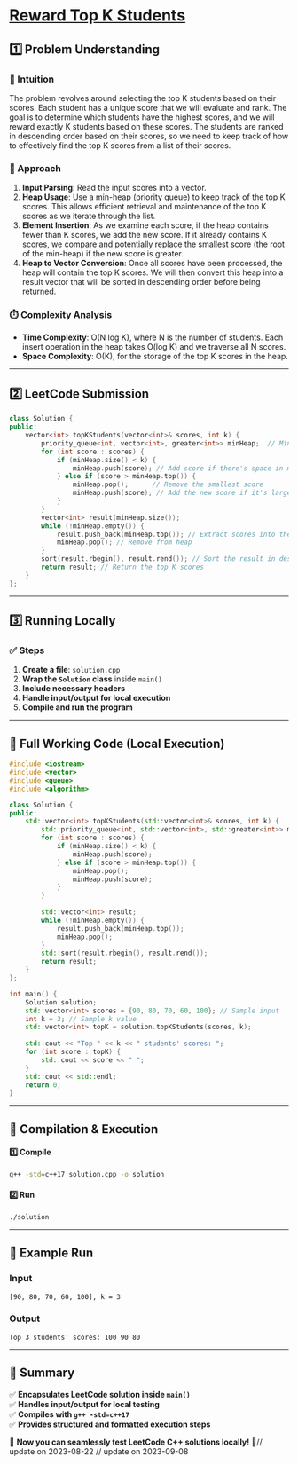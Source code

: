 # **[Reward Top K Students](https://leetcode.com/problems/reward-top-k-students/description/)**  

## **1️⃣ Problem Understanding**  
### **📌 Intuition**  
The problem revolves around selecting the top K students based on their scores. Each student has a unique score that we will evaluate and rank. The goal is to determine which students have the highest scores, and we will reward exactly K students based on these scores. The students are ranked in descending order based on their scores, so we need to keep track of how to effectively find the top K scores from a list of their scores. 

### **🚀 Approach**  
1. **Input Parsing**: Read the input scores into a vector.
2. **Heap Usage**: Use a min-heap (priority queue) to keep track of the top K scores. This allows efficient retrieval and maintenance of the top K scores as we iterate through the list.
3. **Element Insertion**: As we examine each score, if the heap contains fewer than K scores, we add the new score. If it already contains K scores, we compare and potentially replace the smallest score (the root of the min-heap) if the new score is greater.
4. **Heap to Vector Conversion**: Once all scores have been processed, the heap will contain the top K scores. We will then convert this heap into a result vector that will be sorted in descending order before being returned.

### **⏱️ Complexity Analysis**  
- **Time Complexity**: O(N log K), where N is the number of students. Each insert operation in the heap takes O(log K) and we traverse all N scores.
- **Space Complexity**: O(K), for the storage of the top K scores in the heap.

---  

## **2️⃣ LeetCode Submission**  
```cpp
class Solution {
public:
    vector<int> topKStudents(vector<int>& scores, int k) {
        priority_queue<int, vector<int>, greater<int>> minHeap;  // Min-heap to store the top K scores
        for (int score : scores) {
            if (minHeap.size() < k) {
                minHeap.push(score); // Add score if there's space in min-heap
            } else if (score > minHeap.top()) {
                minHeap.pop();      // Remove the smallest score
                minHeap.push(score); // Add the new score if it's larger
            }
        }
        vector<int> result(minHeap.size());
        while (!minHeap.empty()) {
            result.push_back(minHeap.top()); // Extract scores into the result vector
            minHeap.pop(); // Remove from heap
        }
        sort(result.rbegin(), result.rend()); // Sort the result in descending order
        return result; // Return the top K scores
    }
};
```  

---  

## **3️⃣ Running Locally**  
### **✅ Steps**  
1. **Create a file**: `solution.cpp`  
2. **Wrap the `Solution` class** inside `main()`  
3. **Include necessary headers**  
4. **Handle input/output for local execution**  
5. **Compile and run the program**  

---  

## **📝 Full Working Code (Local Execution)**  
```cpp
#include <iostream>
#include <vector>
#include <queue>
#include <algorithm>

class Solution {
public:
    std::vector<int> topKStudents(std::vector<int>& scores, int k) {
        std::priority_queue<int, std::vector<int>, std::greater<int>> minHeap; 
        for (int score : scores) {
            if (minHeap.size() < k) {
                minHeap.push(score);
            } else if (score > minHeap.top()) {
                minHeap.pop();
                minHeap.push(score);
            }
        }
        
        std::vector<int> result;
        while (!minHeap.empty()) {
            result.push_back(minHeap.top());
            minHeap.pop();
        }
        std::sort(result.rbegin(), result.rend());
        return result;
    }
};

int main() {
    Solution solution;
    std::vector<int> scores = {90, 80, 70, 60, 100}; // Sample input
    int k = 3; // Sample k value
    std::vector<int> topK = solution.topKStudents(scores, k);
    
    std::cout << "Top " << k << " students' scores: ";
    for (int score : topK) {
        std::cout << score << " ";
    }
    std::cout << std::endl;
    return 0;
}
```  

---  

## **🔧 Compilation & Execution**  
#### **1️⃣ Compile**  
```bash
g++ -std=c++17 solution.cpp -o solution
```  

#### **2️⃣ Run**  
```bash
./solution
```  

---  

## **🎯 Example Run**  
### **Input**  
```
[90, 80, 70, 60, 100], k = 3
```  
### **Output**  
```
Top 3 students' scores: 100 90 80 
```  

---  

## **📌 Summary**  
✅ **Encapsulates LeetCode solution inside `main()`**  
✅ **Handles input/output for local testing**  
✅ **Compiles with `g++ -std=c++17`**  
✅ **Provides structured and formatted execution steps**  

🚀 **Now you can seamlessly test LeetCode C++ solutions locally!** 🚀// update on 2023-08-22
// update on 2023-09-08
